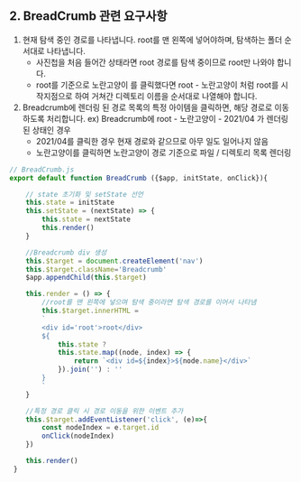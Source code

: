 ## 2. BreadCrumb 관련 요구사항
1. 현재 탐색 중인 경로를 나타냅니다. root를 맨 왼쪽에 넣어야하며, 탐색하는 폴더 순서대로 나타냅니다.
    * 사진첩을 처음 들어간 상태라면 root 경로를 탐색 중이므로 root만 나와야 합니다.
    * root를 기준으로 노란고양이 를 클릭했다면 root - 노란고양이 처럼 root를 시작지점으로 하여 거쳐간 디렉토리 이름을 순서대로 나열해야 합니다.
2. Breadcrumb에 렌더링 된 경로 목록의 특정 아이템을 클릭하면, 해당 경로로 이동하도록 처리합니다. ex) Breadcrumb에 root - 노란고양이 - 2021/04 가 렌더링 된 상태인 경우
    * 2021/04를 클릭한 경우 현재 경로와 같으므로 아무 일도 일어나지 않음
    * 노란고양이를 클릭하면 노란고양이 경로 기준으로 파일 / 디렉토리 목록 렌더링

```javascript
// BreadCrumb.js
export default function BreadCrumb ({$app, initState, onClick}){

    // state 초기화 및 setState 선언
    this.state = initState
    this.setState = (nextState) => {
        this.state = nextState
        this.render()
    }

    //Breadcrumb div 생성
    this.$target = document.createElement('nav')
    this.$target.className='Breadcrumb'
    $app.appendChild(this.$target)

    this.render = () => {
        //root를 맨 왼쪽에 넣으며 탐색 중이라면 탐색 경로를 이어서 나타냄
        this.$target.innerHTML =
        `
        <div id='root'>root</div>
        ${
            this.state ? 
            this.state.map((node, index) => {
                return `<div id=${index}>${node.name}</div>`
            }).join('') : ''
        }
        `
    }

    //특정 경로 클릭 시 경로 이동을 위한 이벤트 추가
    this.$target.addEventListener('click', (e)=>{
        const nodeIndex = e.target.id
        onClick(nodeIndex)
    })

    this.render()
 }